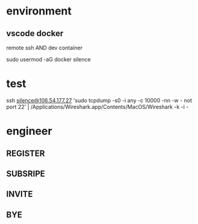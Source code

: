# environment

## vscode docker

remote ssh AND dev container 

sudo usermod -aG docker silence

# test

ssh silence@106.54.177.27 'sudo tcpdump -s0 -i any -c   10000 -nn -w - not port 22' | /Applications/Wireshark.app/Contents/MacOS/Wireshark -k -i -


# engineer

## REGISTER 

## SUBSRIPE

## INVITE

## BYE

